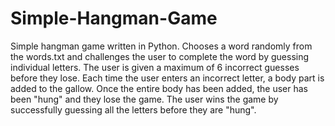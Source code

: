 # Simple-Hangman-Game
Simple hangman game written in Python. Chooses a word randomly from the words.txt and challenges the user to complete the word by guessing individual letters. The user is given a maximum of 6 incorrect guesses before they lose. Each time the user enters an incorrect letter, a body part is added to the gallow. Once the entire body has been added, the user has been "hung" and they lose the game. The user wins the game by successfully guessing all the letters before they are "hung".
